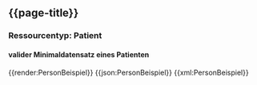## {{page-title}}

### Ressourcentyp: Patient

#### valider Minimaldatensatz eines Patienten
<tabs>
    <tab title="Übersicht">      
        {{render:PersonBeispiel}}
    </tab>
    <tab title="JSON">
        {{json:PersonBeispiel}}
    </tab>
    <tab title="XML">
        {{xml:PersonBeispiel}}
    </tab>
</tabs>